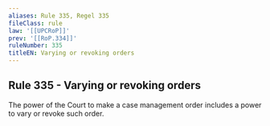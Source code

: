 ```yaml
---
aliases: Rule 335, Regel 335
fileClass: rule
law: '[[UPCRoP]]'
prev: '[[RoP.334]]'
ruleNumber: 335
titleEN: Varying or revoking orders
---
```


## Rule 335 - Varying or revoking orders

The power of the Court to make a case management order includes a power to vary or revoke such order.